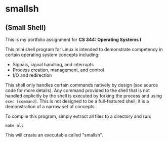 # smallsh
## (Small Shell)

This is my portfolio assignment for **CS 344: Operating Systems I**

This mini shell program for Linux is intended to demonstrate competency in certain operating system concepts including:

- Signals, signal handling, and interrupts
- Process creation, management, and control
- I/O and redirection

This shell only handles certain commands natively by design (see source code for more details). Any command provided to the shell that is not handled explicitly by the shell is executed by forking the process and using `exec [command]`. This is not designed to be a full-featured shell; it is a demonstration of a narrow set of concepts.

To compile this program, simply extract all files to a directory and run:

	make all

This will create an executable called "smallsh".
